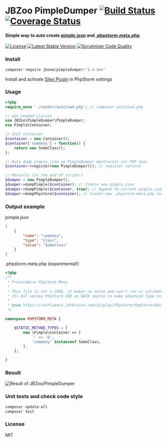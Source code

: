 # JBZoo PimpleDumper  [![Build Status](https://travis-ci.org/JBZoo/PimpleDumper.svg?branch=master)](https://travis-ci.org/JBZoo/PimpleDumper)      [![Coverage Status](https://coveralls.io/repos/github/JBZoo/PimpleDumper/badge.svg?branch=master)](https://coveralls.io/github/JBZoo/PimpleDumper?branch=master)

#### Simple way to auto create [pimple.json](https://github.com/Sorien/silex-idea-plugin) and [.phpstorm.meta.php](https://confluence.jetbrains.com/display/PhpStorm/PhpStorm+Advanced+Metadata) 

[![License](https://poser.pugx.org/JBZoo/PimpleDumper/license)](https://packagist.org/packages/JBZoo/PimpleDumper)  [![Latest Stable Version](https://poser.pugx.org/JBZoo/PimpleDumper/v/stable)](https://packagist.org/packages/JBZoo/PimpleDumper) [![Scrutinizer Code Quality](https://scrutinizer-ci.com/g/JBZoo/PimpleDumper/badges/quality-score.png?b=master)](https://scrutinizer-ci.com/g/JBZoo/PimpleDumper/?branch=master)

### Install
```sh
composer require jbzoo/pimpledumper:"1.x-dev"
```

Install and activate [Silex Plugin](https://plugins.jetbrains.com/plugin/7809?pr=) in PhpStorm settings

### Usage

```php
<?php
require_once './vendor/autoload.php'; // composer autoload.php

// Get needed classes
use JBZoo\PimpleDumper\PimpleDumper;
use Pimple\Container;

// Init container
$container = new Container();
$container['somekey'] = function() {
    return new SomeClass(); 
};

// Auto dump pimple.json on PimpleDumper destructor (or PHP die)
$container->register(new PimpleDumper()); // register service

// Manually (in the end of script!)
$dumper = new PimpleDumper();
$dumper->dumpPimple($container); // Create new pimple.json 
$dumper->dumpPimple($container, true); // Append to current pimple.json 
$dumper->dumpPhpstorm($container); // Create new .phpstorm.meta.php (experimental!)

```

### Output example
pimple.json
```json
[
    {
        "name": "somekey",
        "type": "class",
        "value": "SomeClass"
    }
]
```

.phpstorm.meta.php (experimental!)
```php
<?php
/**
 * ProcessWire PhpStorm Meta
 *
 * This file is not a CODE, it makes no sense and won't run or validate
 * Its AST serves PhpStorm IDE as DATA source to make advanced type inference decisions.
 * 
 * @see https://confluence.jetbrains.com/display/PhpStorm/PhpStorm+Advanced+Metadata
 */

namespace PHPSTORM_META {

    $STATIC_METHOD_TYPES = [
        new \Pimple\Container => [
            '' == '@',
            'somekey' instanceof SomeClass,
        ],
    ];

}

```

### Result
![Result of JBZoo/PimpleDumper](http://llfl.ru/images/f7/5ks5.png)

### Unit tests and check code style
```sh
composer update-all
composer test
```


### License

MIT
